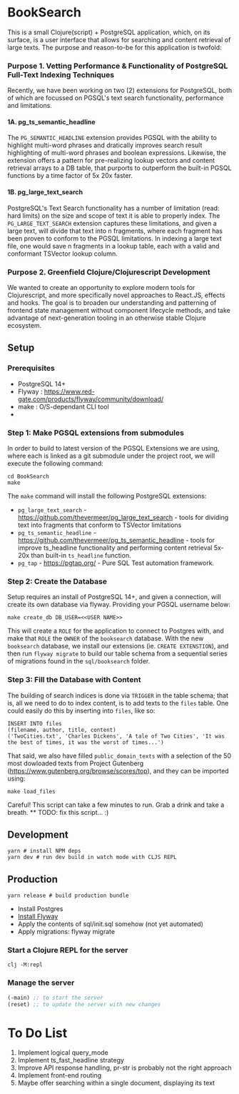 # BookSearch
This is a small Clojure(script) + PostgreSQL application, which, on its surface, is a user interface that allows for searching and content retrieval of large texts.  The purpose and reason-to-be for this application is twofold:

### Purpose 1. Vetting Performance & Functionality of PostgreSQL Full-Text Indexing Techniques
Recently, we have been working on two (2) extensions for PostgreSQL, both of which are focussed on PGSQL's text search functionality, performance and limitations.

#### 1A. pg_ts_semantic_headline
The `PG_SEMANTIC_HEADLINE` extension provides PGSQL with the ability to highlight multi-word phrases and dratically improves search result highlighting of multi-word phrases and boolean expressions. Likewise, the extension offers a pattern for pre-realizing lookup vectors and content retrieval arrays to a DB table, that purports to outperform the built-in PGSQL functions by a time factor of 5x 20x faster.

#### 1B. pg_large_text_search
PostgreSQL's Text Search functionality has a number of limitation (read: hard limits) on the size and scope of text it is able to properly index. The `PG_LARGE_TEXT_SEARCH` extension captures these limitations, and given a large text, will divide that text into n fragments, where each fragment has been proven to conform to the PGSQL limitations. In indexing a large text file, one would save n fragments in a lookup table, each with a valid and conformant TSVector lookup column.

### Purpose 2. Greenfield Clojure/Clojurescript Development
We wanted to create an opportunity to explore modern tools for Clojurescript, and more specifically novel approaches to React.JS, effects and hooks. The goal is to broaden our understanding and patterning of frontend state management without component lifecycle methods, and take advantage of next-generation tooling in an otherwise stable Clojure ecosystem.

## Setup
### Prerequisites
- PostgreSQL 14+
- Flyway : https://www.red-gate.com/products/flyway/community/download/
- make : O/S-dependant CLI tool
- 
### Step 1: Make PGSQL extensions from submodules
In order to build to latest version of the PGSQL Extensions we are using, where each is linked as a git submodule under the project root, we will execute the following command:
```
cd BookSearch
make
```
The `make` command will install the following PostgreSQL extensions:
- `pg_large_text_search` - https://github.com/thevermeer/pg_large_text_search - tools for dividing text into fragments that conform to TSVector limitations
- `pg_ts_semantic_headline` - https://github.com/thevermeer/pg_ts_semantic_headline - tools for improve ts_headline functionality and performing content retrieval 5x-20x than built-in `ts_headline` function.
- `pg_tap` - https://pgtap.org/ - Pure SQL Test automation framework.

### Step 2: Create the Database
Setup requires an install of PostgreSQL 14+, and given a connection, will create its own database via flyway. Providing your PGSQL username below:
```shell
make create_db DB_USER=<<USER NAME>>
```
This will create a `ROLE` for the application to connect to Postgres with, and make that `ROLE` the `OWNER` of the `booksearch` database. With the new `booksearch` database, we install our extensions (ie. `CREATE EXTENSTION`), and then run `flyway migrate` to build our table schema from a sequential series of migrations found in the `sql/booksearch` folder.

### Step 3: Fill the Database with Content
The building of search indices is done via `TRIGGER` in the table schema; that is, all we need to do to index content, is to add texts to the `files` table. One could easily do this by inserting into `files`, like so:
```
INSERT INTO files
(filename, author, title, content)
('TwoCities.txt', 'Charles Dickens', 'A tale of Two Cities', 'It was the best of times, it was the worst of times...')
```
That said, we also have filled `public_domain_texts` with a selection of the 50 most dowloaded texts from Project Gutenberg (https://www.gutenberg.org/browse/scores/top), and they can be imported using:
```
make load_files
```
Careful! This script can take a few minutes to run. Grab a drink and take a breath.
** TODO: fix this script... :)

## Development
```shell
yarn # install NPM deps
yarn dev # run dev build in watch mode with CLJS REPL
```

## Production
```shell
yarn release # build production bundle
```





* Install Postgres
* [Install Flyway](https://documentation.red-gate.com/fd/command-line-184127404.html?_gl=1*8e1rlp*_ga*MTMxMTcwMTk5OC4xNzA5NjU0MjUw*_ga_X7VDRWRT4P*MTcwOTY1NDI0OS4xLjAuMTcwOTY1NDI0OS42MC4wLjA.)
* Apply the contents of sql/init.sql somehow (not yet automated)
* Apply migrations:
    flyway migrate






### Start a Clojure REPL for the server

```
clj -M:repl
```

### Manage the server

``` clojure
(-main) ;; to start the server
(reset) ;; to update the server with new changes
```

# To Do List

1. Implement logical query_mode
2. Implement ts_fast_headline strategy
3. Improve API response handling, pr-str is probably not the right approach
4. Implement front-end routing
5. Maybe offer searching within a single document, displaying its text
